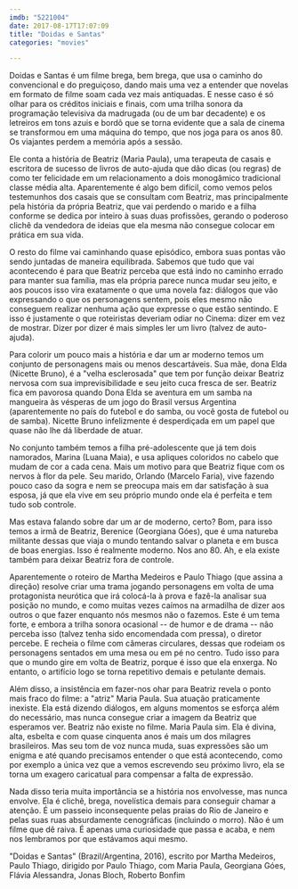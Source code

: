 ```yaml
---
imdb: "5221004"
date: 2017-08-17T17:07:09
title: "Doidas e Santas"
categories: "movies"

---
```

Doidas e Santas é um filme brega, bem brega, que usa o caminho do convencional e do preguiçoso, dando mais uma vez a entender que novelas em formato de filme soam cada vez mais antiquadas. E nesse caso é só olhar para os créditos iniciais e finais, com uma trilha sonora da programação televisiva da madrugada (ou de um bar decadente) e os letreiros em tons azuis e bordô que se torna evidente que a sala de cinema se transformou em uma máquina do tempo, que nos joga para os anos 80. Os viajantes perdem a memória após a sessão.

Ele conta a história de Beatriz (Maria Paula), uma terapeuta de casais e escritora de sucesso de livros de auto-ajuda que dão dicas (ou regras) de como ter felicidade em um relacionamento a dois monogâmico tradicional classe média alta. Aparentemente é algo bem difícil, como vemos pelos testemunhos dos casais que se consultam com Beatriz, mas principalmente pela história da própria Beatriz, que vai perdendo o marido e a filha conforme se dedica por inteiro à suas duas profissões, gerando o poderoso clichê da vendedora de ideias que ela mesma não consegue colocar em prática em sua vida.

O resto do filme vai caminhando quase episódico, embora suas pontas vão sendo juntadas de maneira equilibrada. Sabemos que tudo que vai acontecendo é para que Beatriz perceba que está indo no caminho errado para manter sua família, mas ela própria parece nunca mudar seu jeito, e aos poucos isso vira exatamente o que uma novela faz: diálogos que vão expressando o que os personagens sentem, pois eles mesmo não conseguem realizar nenhuma ação que expresse o que estão sentindo. E isso é justamente o que roteiristas deveriam odiar no Cinema: dizer em vez de mostrar. Dizer por dizer é mais simples ler um livro (talvez de auto-ajuda).

Para colorir um pouco mais a história e dar um ar moderno temos um conjunto de personagens mais ou menos descartáveis. Sua mãe, dona Elda (Nicette Bruno), é a "velha esclerosada" que tem por função deixar Beatriz nervosa com sua imprevisibilidade e seu jeito cuca fresca de ser. Beatriz fica em pavorosa quando Dona Elda se aventura em um samba na mangueira às vésperas de um jogo do Brasil versus Argentina (aparentemente no país do futebol e do samba, ou você gosta de futebol ou de samba). Nicette Bruno infelizmente é desperdiçada em um papel que quase não lhe dá liberdade de atuar.

No conjunto também temos a filha pré-adolescente que já tem dois namorados, Marina (Luana Maia), e usa apliques coloridos no cabelo que mudam de cor a cada cena. Mais um motivo para que Beatriz fique com os nervos à flor da pele. Seu marido, Orlando (Marcelo Faria), vive fazendo pouco caso da sogra e nem se preocupa mais em dar satisfação à sua esposa, já que ela vive em seu próprio mundo onde ela é perfeita e tem tudo sob controle.

Mas estava falando sobre dar um ar de moderno, certo? Bom, para isso temos a irmã de Beatriz, Berenice (Georgiana Góes), que é uma natureba militante dessas que viaja o mundo tentando salvar o planeta e em busca de boas energias. Isso é realmente moderno. Nos ano 80. Ah, e ela existe também para deixar Beatriz fora de controle.

Aparentemente o roteiro de Martha Medeiros e Paulo Thiago (que assina a direção) resolve criar uma trama jogando personagens em volta de uma protagonista neurótica que irá colocá-la à prova e fazê-la analisar sua posição no mundo, e como muitas vezes caímos na armadilha de dizer aos outros o que fazer enquanto nós mesmos não o fazemos. Este é um tema forte, e embora a trilha sonora ocasional -- de humor e de drama -- não perceba isso (talvez tenha sido encomendada com pressa), o diretor percebe. E recheia o filme com câmeras circulares, dessas que rodeiam os personagens sentados em uma mesa ou em pé no centro. Tudo isso para que o mundo gire em volta de Beatriz, porque é isso que ela enxerga. No entanto, o artifício logo se torna repetitivo demais e petulante demais.

Além disso, a insistência em fazer-nos ohar para Beatriz revela o ponto mais fraco do filme: a "atriz" Maria Paula. Sua atuação praticamente inexiste. Ela está dizendo diálogos, em alguns momentos se esforça além do necessário, mas nunca consegue criar a imagem da Beatriz que esperamos ver. Beatriz não existe no filme. Maria Paula sim. Ela é divina, alta, esbelta e com quase cinquenta anos é mais um dos milagres brasileiros. Mas seu tom de voz nunca muda, suas expressões são um enigma e até quando precisamos entender o que está acontecendo, como por exemplo a única vez que a vemos escrevendo seu próximo livro, ela se torna um exagero caricatual para compensar a falta de expressão.

Nada disso teria muita importância se a história nos envolvesse, mas nunca envolve. Ela é clichê, brega, novelística demais para conseguir chamar a atenção. É um passeio inconsequente pelas praias do Rio de Janeiro e pelas suas ruas absurdamente cenográficas (incluindo o morro). Não é um filme que dê raiva. É apenas uma curiosidade que passa e acaba, e nem nos lembramos por que estávamos aqui mesmo.

"Doidas e Santas" (Brazil/Argentina, 2016), escrito por Martha Medeiros, Paulo Thiago, dirigido por Paulo Thiago, com Maria Paula, Georgiana Góes, Flávia Alessandra, Jonas Bloch, Roberto Bonfim


